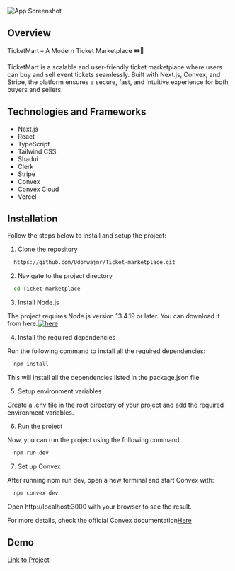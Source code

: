 ![App Screenshot](https://res.cloudinary.com/djwombdbg/image/upload/v1742404085/poyboi9jnaoqyj4gar4v.png)

## Overview
TicketMart – A Modern Ticket Marketplace 🎟️🚀

TicketMart is a scalable and user-friendly ticket marketplace where users can buy and sell event tickets seamlessly. Built with Next.js, Convex, and Stripe, the platform ensures a secure, fast, and intuitive experience for both buyers and sellers.

## Technologies and Frameworks

- Next.js
- React
- TypeScript
- Tailwind CSS
- Shadui
- Clerk
- Stripe
- Convex
- Convex Cloud
- Vercel  

## Installation

Follow the steps below to install and setup the project:  
1. Clone the repository

```bash
  https://github.com/Udonwajnr/Ticket-marketplace.git
```

2. Navigate to the project directory

```bash
  cd Ticket-marketplace
```
3. Install Node.js 

The project requires Node.js version 13.4.19 or later. You can download it from here.[![here](https://img.shields.io/badge/Download_Node.js-339933?style=for-the-badge&logo=node.js&logoColor=white)](https://nodejs.org/en/download/)


4. Install the required dependencies

Run the following command to install all the required dependencies:

```bash
  npm install
```
This will install all the dependencies listed in the package.json file

5. Setup environment variables

Create a .env file in the root directory of your project and add the required environment variables.

6. Run the project

Now, you can run the project using the following command:

```bash
  npm run dev
```

7. Set up Convex

After running npm run dev, open a new terminal and start Convex with:


```bash
  npm convex dev
```


Open http://localhost:3000 with your browser to see the result.

For more details, check the official Convex documentation[Here](https://docs.convex.dev/home)
## Demo

[Link to Project](https://ticket-marketplace-six.vercel.app/)
